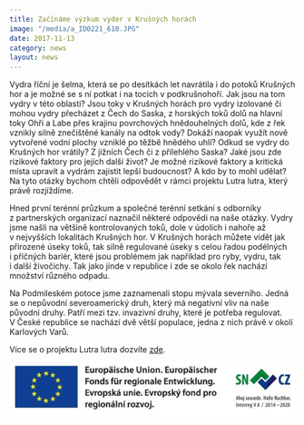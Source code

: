 ```yaml
---
title: Začínáme výzkum vyder v Krušných horách
image: "/media/a_ID0221_610.JPG"
date: 2017-11-13
category: news
layout: news
---
```

Vydra říční je šelma, která se po desítkách let navrátila i do potoků
Krušných hor a je možné se s ní potkat i na tocích v podkrušnohoří. Jak
jsou na tom vydry v této oblasti? Jsou toky v Krušných horách pro vydry
izolované či mohou vydry přecházet z Čech do Saska, z horských toků dolů
na hlavní toky Ohři a Labe přes krajinu povrchových hnědouhelných dolů,
kde z řek vznikly silně znečištěné kanály na odtok vody? Dokáží naopak
využít nově vytvořené vodní plochy vzniklé po těžbě hnědého uhlí? Odkud
se vydry do Krušných hor vrátily? Z jižních Čech či z přilehlého Saska?
Jaké jsou zde rizikové faktory pro jejich další život? Je možné rizikové
faktory a kritická místa upravit a vydrám zajistit lepší budoucnost?
A kdo by to mohl udělat? Na tyto otázky bychom chtěli odpovědět v rámci
projektu Lutra lutra, který právě rozjíždíme.

Hned první terénní průzkum a společné terénní setkání s odborníky
z partnerských organizací naznačil některé odpovědi na naše
otázky. Vydry jsme našli na většině kontrolovaných toků, dole v údolích
i nahoře až v nejvyšších lokalitách Krušných hor. V Krušných horách
můžete vidět jak přirozené úseky toků, tak silně regulované úseky
s celou řadou podélných i příčných bariér, které jsou problémem jak
například pro ryby, vydru, tak i další živočichy. Tak jako jinde
v republice i zde se okolo řek nachází množství různého odpadu.

Na Podmileském potoce jsme zaznamenali stopu mývala severního. Jedná se
o nepůvodní severoamerický druh, který má negativní vliv na naše původní
druhy. Patří mezi tzv. invazivní druhy, které je potřeba
regulovat. V České republice se nachází dvě větší populace, jedna z nich
právě v okolí Karlových Varů.

Více se o projektu Lutra lutra dozvíte
[zde](/projekty/projekt-lutra-lutra).

![](/media/spojene_loga_610.jpg)
